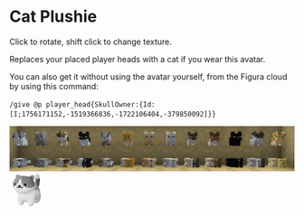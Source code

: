 # Cat Plushie

Click to rotate, shift click to change texture.

Replaces your placed player heads with a cat if you wear this avatar.

You can also get it without using the avatar yourself, from the Figura cloud by using this command:

``/give @p player_head{SkullOwner:{Id:[I;1756171152,-1519366836,-1722106404,-379850092]}}``

![All Plushie Variants](./images/image1.png)
![Cat Plushie Emote](./images/image2.png)